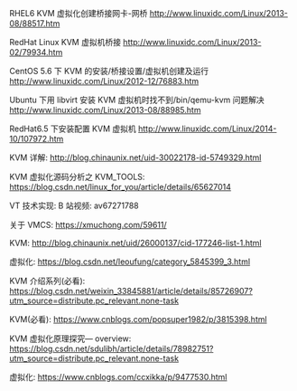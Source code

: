 RHEL6 KVM 虚拟化创建桥接网卡-网桥 http://www.linuxidc.com/Linux/2013-08/88517.htm

RedHat Linux KVM 虚拟机桥接 http://www.linuxidc.com/Linux/2013-02/79934.htm

CentOS 5.6 下 KVM 的安装/桥接设置/虚拟机创建及运行 http://www.linuxidc.com/Linux/2012-12/76883.htm

Ubuntu 下用 libvirt 安装 KVM 虚拟机时找不到/bin/qemu-kvm 问题解决 http://www.linuxidc.com/Linux/2013-08/88985.htm

RedHat6.5 下安装配置 KVM 虚拟机 http://www.linuxidc.com/Linux/2014-10/107972.htm

KVM 详解: http://blog.chinaunix.net/uid-30022178-id-5749329.html

KVM 虚拟化源码分析之 KVM_TOOLS: https://blog.csdn.net/linux_for_you/article/details/65627014

VT 技术实现: B 站视频: av67271788

关于 VMCS: https://xmuchong.com/59611/

KVM: http://blog.chinaunix.net/uid/26000137/cid-177246-list-1.html

虚拟化: https://blog.csdn.net/leoufung/category_5845399_3.html

KVM 介绍系列(必看): https://blog.csdn.net/weixin_33845881/article/details/85726907?utm_source=distribute.pc_relevant.none-task

KVM(必看): https://www.cnblogs.com/popsuper1982/p/3815398.html

KVM 虚拟化原理探究— overview: https://blog.csdn.net/sdulibh/article/details/78982751?utm_source=distribute.pc_relevant.none-task

虚拟化: https://www.cnblogs.com/ccxikka/p/9477530.html